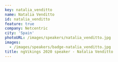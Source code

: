 ```yaml
---
key: natalia_venditto
name: Natalia Venditto
id: natalia_venditto
feature: true
company: Netcentric
city: 'Spain'
photoURL: /images/speakers/natalia_venditto.jpg
images:
  - /images/speakers/badge-natalia_venditto.jpg
title: ngVikings 2020 speaker - Natalia Venditto
---
```

